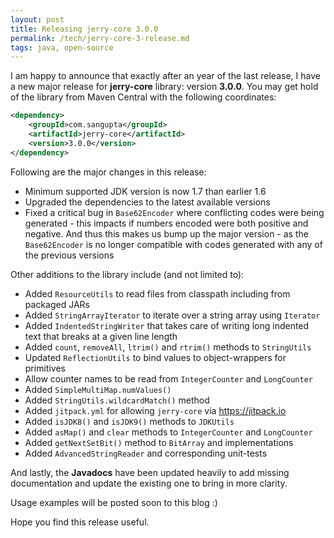 ```yaml
---
layout: post
title: Releasing jerry-core 3.0.0
permalink: /tech/jerry-core-3-release.md
tags: java, open-source
---
```


I am happy to announce that exactly after an year of the last release, I have a
new major release for **jerry-core** library: version **3.0.0**. You may get hold
of the library from Maven Central with the following coordinates:

```xml
<dependency>
    <groupId>com.sangupta</groupId>
    <artifactId>jerry-core</artifactId>
    <version>3.0.0</version>
</dependency>
```

Following are the major changes in this release:

* Minimum supported JDK version is now 1.7 than earlier 1.6
* Upgraded the dependencies to the latest available versions
* Fixed a critical bug in `Base62Encoder` where conflicting codes were being
generated - this impacts if numbers encoded were both positive and negative. And
thus this makes us bump up the major version - as the `Base62Encoder` is no longer
compatible with codes generated with any of the previous versions

Other additions to the library include (and not limited to):

* Added `ResourceUtils` to read files from classpath including from packaged JARs
* Added `StringArrayIterator` to iterate over a string array using `Iterator`
* Added `IndentedStringWriter` that takes care of writing long indented text that
breaks at a given line length
* Added `count`, `removeAll`, `ltrim()` and `rtrim()` methods to `StringUtils`
* Updated `ReflectionUtils` to bind values to object-wrappers for primitives
* Allow counter names to be read from `IntegerCounter` and `LongCounter`
* Added `SimpleMultiMap.numValues()`
* Added `StringUtils.wildcardMatch()` method
* Added `jitpack.yml` for allowing `jerry-core` via https://jitpack.io
* Added `isJDK8()` and `isJDK9()` methods to `JDKUtils`
* Added `asMap()` and `clear` methods to `IntegerCounter` and `LongCounter`
* Added `getNextSetBit()` method to `BitArray` and implementations
* Added `AdvancedStringReader` and corresponding unit-tests

And lastly, the **Javadocs** have been updated heavily to add missing documentation
and update the existing one to bring in more clarity.

Usage examples will be posted soon to this blog :)

Hope you find this release useful.
